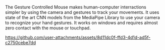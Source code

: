 The Gesture Controlled Mouse makes human-computer interractions simpler by using the camera and gestures to track your movements. It uses state of the art CNN models from the MediaPipe Library to use your camera to recognize your hand gestures. It works on windows and requires almost zero contact with the mouse or touchpad. 




https://github.com/user-attachments/assets/8d11dc0f-ffd3-4d1d-ad5f-c2750cebe7dd

